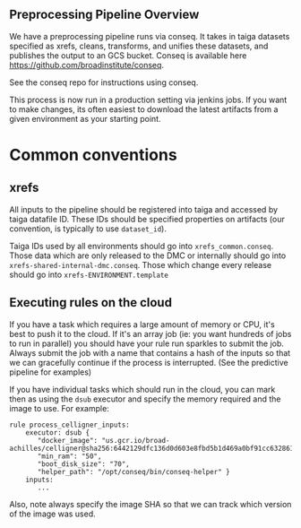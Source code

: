 ## Preprocessing Pipeline Overview

We have a preprocessing pipeline runs via conseq. It takes in taiga
datasets specified as xrefs, cleans, transforms, and unifies these
datasets, and publishes the output to an GCS bucket. Conseq is available
here
<https://github.com/broadinstitute/conseq>.

See the conseq repo for instructions using conseq.

This process is now run in a production setting via jenkins jobs. If you
want to make changes, its often easiest to download the latest artifacts
from a given environment as your starting point.

# Common conventions

## xrefs

All inputs to the pipeline should be registered into taiga and accessed by taiga datafile ID. These IDs should be specified properties on artifacts (our convention, is typically to use `dataset_id`).

Taiga IDs used by all environments should go into `xrefs_common.conseq`. Those data which are only released to the DMC or internally should go into `xrefs-shared-internal-dmc.conseq`. Those which change every release should go into `xrefs-ENVIRONMENT.template`

## Executing rules on the cloud

If you have a task which requires a large amount of memory or CPU, it's best to push it to the cloud. If it's an array job (ie: you want hundreds of jobs to run in parallel) you should have your rule run sparkles to submit the job. Always submit the job with a name that contains a hash of the inputs so that we can gracefully continue if the process is interrupted. (See the predictive pipeline for examples)

If you have individual tasks which should run in the cloud, you can mark then as using the `dsub` executor and specify the memory required and the image to use. For example:

```
rule process_celligner_inputs:
    executor: dsub {
       "docker_image": "us.gcr.io/broad-achilles/celligner@sha256:6442129dfc136d0d603e8fbd5b1d469a0bf91cc63286132e45975101edbaffa8",
       "min_ram": "50",
       "boot_disk_size": "70",
       "helper_path": "/opt/conseq/bin/conseq-helper" }
    inputs:
       ...
```

Also, note always specify the image SHA so that we can track which version of the image was used.
